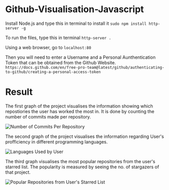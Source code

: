 # Github-Visualisation-Javascript

Install Node.js and type this in terminal to install it 
```sudo npm install http-server -g```

To run the files, type this in terminal
```http-server .```

Using a web browser, go to 
```localhost:80```

Then you will need to enter a Username and a Personal Aunthentication Token that can be obtained from the Github Website.
```https://docs.github.com/en/free-pro-team@latest/github/authenticating-to-github/creating-a-personal-access-token```


# Result
The first graph of the project visualises the information showing which repostiories the user has worked the most in. It is done by counting the number of commits made per repository.

![Number of Commits Per Repository](pictures/Commits.png)





The second graph of the project visualises the information regarding User's profficiency in different programming languages.

![Languages Used by User](pictures/Languages.png)




The third graph visualises the most popular repositories from the user's starred list. The popularity is measured by seeing the no. of stargazers of that project.

![Popular Repositories from User's Starred List](pictures/Starred_Repo.png)
